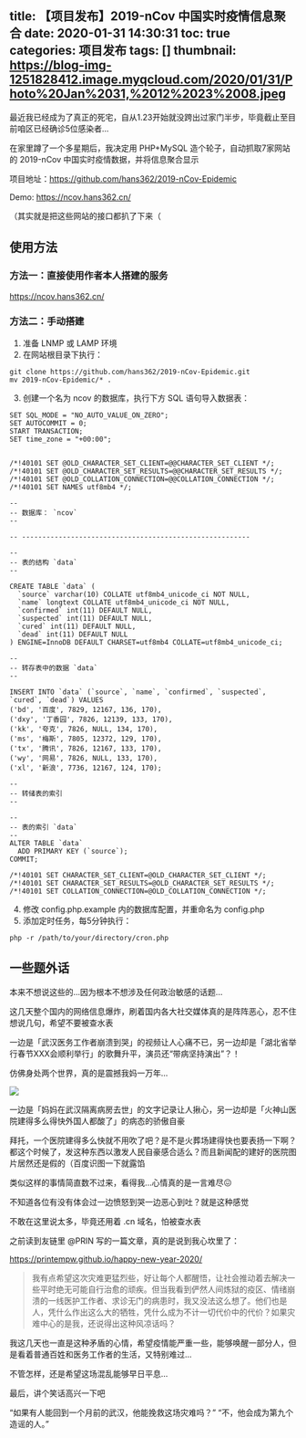 title: 【项目发布】2019-nCov 中国实时疫情信息聚合
date: 2020-01-31 14:30:31
toc: true
categories: 项目发布
tags: []
thumbnail: https://blog-img-1251828412.image.myqcloud.com/2020/01/31/Photo%20Jan%2031,%2012%2023%2008.jpeg
---
最近我已经成为了真正的死宅，自从1.23开始就没跨出过家门半步，毕竟截止至目前咱区已经确诊5位感染者...

在家里蹲了一个多星期后，我决定用 PHP+MySQL 造个轮子，自动抓取7家网站的 2019-nCov 中国实时疫情数据，并将信息聚合显示

项目地址：https://github.com/hans362/2019-nCov-Epidemic

Demo: https://ncov.hans362.cn/

（其实就是把这些网站的接口都扒了下来（

<!--more-->

## 使用方法

### 方法一：直接使用作者本人搭建的服务

https://ncov.hans362.cn/

### 方法二：手动搭建

1. 准备 LNMP 或 LAMP 环境
2. 在网站根目录下执行：
```
git clone https://github.com/hans362/2019-nCov-Epidemic.git
mv 2019-nCov-Epidemic/* .
```
3. 创建一个名为 ncov 的数据库，执行下方 SQL 语句导入数据表：
```
SET SQL_MODE = "NO_AUTO_VALUE_ON_ZERO";
SET AUTOCOMMIT = 0;
START TRANSACTION;
SET time_zone = "+00:00";


/*!40101 SET @OLD_CHARACTER_SET_CLIENT=@@CHARACTER_SET_CLIENT */;
/*!40101 SET @OLD_CHARACTER_SET_RESULTS=@@CHARACTER_SET_RESULTS */;
/*!40101 SET @OLD_COLLATION_CONNECTION=@@COLLATION_CONNECTION */;
/*!40101 SET NAMES utf8mb4 */;

--
-- 数据库： `ncov`
--

-- --------------------------------------------------------

--
-- 表的结构 `data`
--

CREATE TABLE `data` (
  `source` varchar(10) COLLATE utf8mb4_unicode_ci NOT NULL,
  `name` longtext COLLATE utf8mb4_unicode_ci NOT NULL,
  `confirmed` int(11) DEFAULT NULL,
  `suspected` int(11) DEFAULT NULL,
  `cured` int(11) DEFAULT NULL,
  `dead` int(11) DEFAULT NULL
) ENGINE=InnoDB DEFAULT CHARSET=utf8mb4 COLLATE=utf8mb4_unicode_ci;

--
-- 转存表中的数据 `data`
--

INSERT INTO `data` (`source`, `name`, `confirmed`, `suspected`, `cured`, `dead`) VALUES
('bd', '百度', 7829, 12167, 136, 170),
('dxy', '丁香园', 7826, 12139, 133, 170),
('kk', '夸克', 7826, NULL, 134, 170),
('ms', '梅斯', 7805, 12372, 129, 170),
('tx', '腾讯', 7826, 12167, 133, 170),
('wy', '网易', 7826, NULL, 133, 170),
('xl', '新浪', 7736, 12167, 124, 170);

--
-- 转储表的索引
--

--
-- 表的索引 `data`
--
ALTER TABLE `data`
  ADD PRIMARY KEY (`source`);
COMMIT;

/*!40101 SET CHARACTER_SET_CLIENT=@OLD_CHARACTER_SET_CLIENT */;
/*!40101 SET CHARACTER_SET_RESULTS=@OLD_CHARACTER_SET_RESULTS */;
/*!40101 SET COLLATION_CONNECTION=@OLD_COLLATION_CONNECTION */;
```
4. 修改 config.php.example 内的数据库配置，并重命名为 config.php
5. 添加定时任务，每5分钟执行：
```
php -r /path/to/your/directory/cron.php
```

## 一些题外话

本来不想说这些的...因为根本不想涉及任何政治敏感的话题...

这几天整个国内的网络信息爆炸，刷着国内各大社交媒体真的是阵阵恶心，忍不住想说几句，希望不要被查水表

一边是「武汉医务工作者崩溃到哭」的视频让人心痛不已，另一边却是「湖北省举行春节XXX会顺利举行」的歌舞升平，演员还“带病坚持演出”？！

仿佛身处两个世界，真的是震撼我妈一万年...

![](https://blog-img-1251828412.image.myqcloud.com/2020/01/31/Photo%20Jan%2031,%2018%2022%2030.jpeg)

一边是「妈妈在武汉隔离病房去世」的文字记录让人揪心，另一边却是「火神山医院建得多么得快外国人都酸了」的病态的骄傲自豪

拜托，一个医院建得多么快就不用吹了吧？是不是火葬场建得快也要表扬一下啊？都这个时候了，发这种东西以激发人民自豪感合适么？而且新闻配的建好的医院图片居然还是假的（百度识图一下就露馅

类似这样的事情简直数不过来，看得我...心情真的是一言难尽😖

不知道各位有没有体会过一边愤怒到哭一边恶心到吐？就是这种感觉

不敢在这里说太多，毕竟还用着 .cn 域名，怕被查水表

之前读到友链里 @PRIN 写的一篇文章，真的是说到我心坎里了：

https://printempw.github.io/happy-new-year-2020/

> 我有点希望这次灾难更猛烈些，好让每个人都醒悟，让社会推动着去解决一些平时绝无可能自行治愈的顽疾。但当我看到俨然人间炼狱的疫区、情绪崩溃的一线医护工作者、求诊无门的病患时，我又没法这么想了。他们也是人，凭什么作出这么大的牺牲，凭什么成为不计一切代价中的代价？如果灾难中心的是我，还说得出这种风凉话吗？

我这几天也一直是这种矛盾的心情，希望疫情能严重一些，能够唤醒一部分人，但是看着普通百姓和医务工作者的生活，又特别难过...

不管怎样，还是希望这场混乱能够早日平息...

最后，讲个笑话高兴一下吧

“如果有人能回到一个月前的武汉，他能挽救这场灾难吗？”
“不，他会成为第九个造谣的人。”